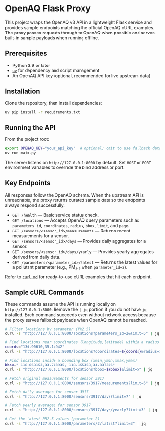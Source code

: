 # OpenAQ Flask Proxy

This project wraps the OpenAQ v3 API in a lightweight Flask service and provides sample endpoints matching the official OpenAQ cURL examples. The proxy passes requests through to OpenAQ when possible and serves built-in sample payloads when running offline.

## Prerequisites

- Python 3.9 or later
- [`uv`](https://github.com/astral-sh/uv) for dependency and script management
- An OpenAQ API key (optional, recommended for live upstream data)

## Installation

Clone the repository, then install dependencies:

```bash
uv pip install -r requirements.txt
```

## Running the API

From the project root:

```bash
export OPENAQ_KEY="your_api_key"  # optional; omit to use fallback data
uv run main.py
```

The server listens on `http://127.0.0.1:8000` by default. Set `HOST` or `PORT` environment variables to override the bind address or port.

## Key Endpoints

All responses follow the OpenAQ schema. When the upstream API is unreachable, the proxy returns curated sample data so the endpoints always respond successfully.

- `GET /health` — Basic service status check.
- `GET /locations` — Accepts OpenAQ query parameters such as `parameters_id`, `coordinates`, `radius`, `bbox`, `limit`, and `page`.
- `GET /sensors/<sensor_id>/measurements` — Returns recent measurements for a sensor.
- `GET /sensors/<sensor_id>/days` — Provides daily aggregates for a sensor.
- `GET /sensors/<sensor_id>/days/yearly` — Provides yearly aggregates derived from daily data.
- `GET /parameters/<parameter_id>/latest` — Returns the latest values for a pollutant parameter (e.g., PM₂.₅ when `parameter_id=2`).

Refer to [`curl.md`](./curl.md) for ready-to-use cURL examples that hit each endpoint.

## Sample cURL Commands

These commands assume the API is running locally on `http://127.0.0.1:8000`. Remove the `| jq` portion if you do not have `jq` installed. Each command succeeds even without network access because the proxy serves fallback payloads when OpenAQ cannot be reached.

```bash
# Filter locations by parameter (PM2.5)
curl -s "http://127.0.0.1:8000/locations?parameters_id=2&limit=5" | jq

# Find locations near coordinates (longitude,latitude) within a radius
coords="136.90610,35.14942"
curl -s "http://127.0.0.1:8000/locations?coordinates=${coords}&radius=12000&limit=5" | jq

# Find locations inside a bounding box (xmin,ymin,xmax,ymax)
bbox="-118.668153,33.703935,-118.155358,34.337306"
curl -s "http://127.0.0.1:8000/locations?bbox=${bbox}&limit=5" | jq

# Fetch original measurements for sensor 3917
curl -s "http://127.0.0.1:8000/sensors/3917/measurements?limit=5" | jq

# Fetch daily averages for sensor 3917
curl -s "http://127.0.0.1:8000/sensors/3917/days?limit=7" | jq

# Fetch yearly averages for sensor 3917
curl -s "http://127.0.0.1:8000/sensors/3917/days/yearly?limit=3" | jq

# Get the latest PM2.5 values (parameter 2)
curl -s "http://127.0.0.1:8000/parameters/2/latest?limit=3" | jq
```
